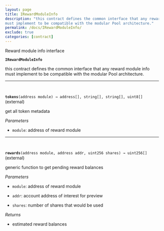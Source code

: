 ```yaml
---
layout: page
title: IRewardModuleInfo
description: "this contract defines the common interface that any reward module info
must implement to be compatible with the modular Pool architecture."
permalink: /docs/IRewardModuleInfo/
exclude: true
categories: [contract]
---
```


Reward module info interface



**`IRewardModuleInfo`**

this contract defines the common interface that any reward module info
must implement to be compatible with the modular Pool architecture.







****
<br>

**`tokens`**`(address module) → address[], string[], string[], uint8[]` (external)

get all token metadata




*Parameters*  
- `module`: address of reward module




****
<br>

**`rewards`**`(address module, address addr, uint256 shares) → uint256[]` (external)

generic function to get pending reward balances




*Parameters*  
- `module`: address of reward module

- `addr`: account address of interest for preview

- `shares`: number of shares that would be used


*Returns*  
- estimated reward balances


